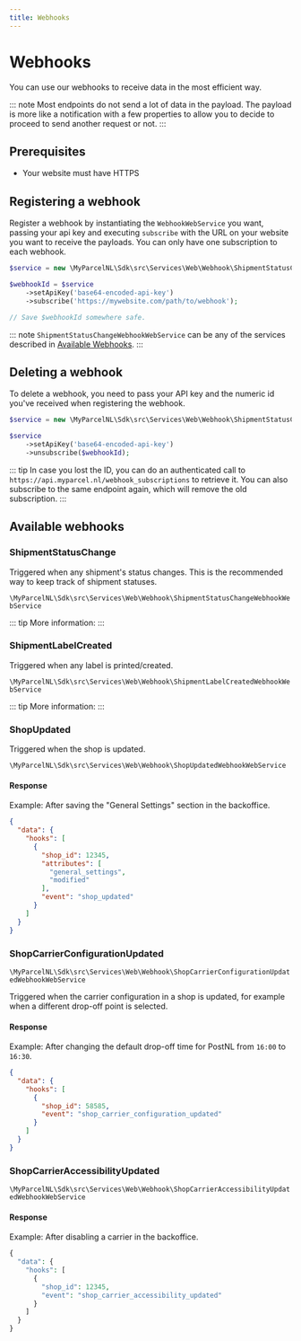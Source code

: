 ```yaml
---
title: Webhooks
---
```


# Webhooks

You can use our webhooks to receive data in the most efficient way.

::: note
Most endpoints do not send a lot of data in the payload. The payload is more
like a notification with a few properties to allow you to decide to proceed to
send another request or not.
:::

## Prerequisites

- Your website must have HTTPS

## Registering a webhook

Register a webhook by instantiating the `WebhookWebService` you want, passing
your api key and executing `subscribe` with the URL on your website you want to
receive the payloads. You can only have one subscription to each webhook.

```php
$service = new \MyParcelNL\Sdk\src\Services\Web\Webhook\ShipmentStatusChangeWebhookWebService();

$webhookId = $service
    ->setApiKey('base64-encoded-api-key')
    ->subscribe('https://mywebsite.com/path/to/webhook');

// Save $webhookId somewhere safe.
```

::: note
`ShipmentStatusChangeWebhookWebService` can be any of the services described
in [Available Webhooks](#available-webhooks).
:::

## Deleting a webhook

To delete a webhook, you need to pass your API key and the numeric id you've
received when registering the webhook.

```php
$service = new \MyParcelNL\Sdk\src\Services\Web\Webhook\ShipmentStatusChangeWebhookWebService();

$service
    ->setApiKey('base64-encoded-api-key')
    ->unsubscribe($webhookId);
```

::: tip
In case you lost the ID, you can do an authenticated call
to `https://api.myparcel.nl/webhook_subscriptions` to retrieve it. You can also
subscribe to the same endpoint again, which will remove the old subscription.
:::

## Available webhooks

### ShipmentStatusChange

Triggered when any shipment's status changes. This is the recommended way to
keep track of shipment statuses.

`\MyParcelNL\Sdk\src\Services\Web\Webhook\ShipmentStatusChangeWebhookWebService`

::: tip
More information: <ApiLink to="#11_B" />
:::

### ShipmentLabelCreated

Triggered when any label is printed/created.

`\MyParcelNL\Sdk\src\Services\Web\Webhook\ShipmentLabelCreatedWebhookWebService`

::: tip
More information: <ApiLink to="#11_C" />
:::

### ShopUpdated

Triggered when the shop is updated.

`\MyParcelNL\Sdk\src\Services\Web\Webhook\ShopUpdatedWebhookWebService`

#### Response

Example: After saving the "General Settings" section in the backoffice.

```json
{
  "data": {
    "hooks": [
      {
        "shop_id": 12345,
        "attributes": [
          "general_settings",
          "modified"
        ],
        "event": "shop_updated"
      }
    ]
  }
}
```

### ShopCarrierConfigurationUpdated

`\MyParcelNL\Sdk\src\Services\Web\Webhook\ShopCarrierConfigurationUpdatedWebhookWebService`

Triggered when the carrier configuration in a shop is updated, for example when
a different drop-off point is selected.

#### Response

Example: After changing the default drop-off time for PostNL from `16:00`
to `16:30`.

```json
{
  "data": {
    "hooks": [
      {
        "shop_id": 58585,
        "event": "shop_carrier_configuration_updated"
      }
    ]
  }
}
```

### ShopCarrierAccessibilityUpdated

`\MyParcelNL\Sdk\src\Services\Web\Webhook\ShopCarrierAccessibilityUpdatedWebhookWebService`

#### Response

Example: After disabling a carrier in the backoffice.

```php
{
  "data": {
    "hooks": [
      {
        "shop_id": 12345,
        "event": "shop_carrier_accessibility_updated"
      }
    ]
  }
}
```
